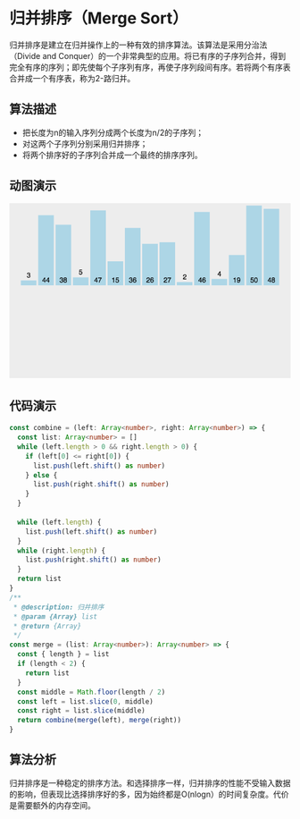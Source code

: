 # 归并排序（Merge Sort）

归并排序是建立在归并操作上的一种有效的排序算法。该算法是采用分治法（Divide and Conquer）的一个非常典型的应用。将已有序的子序列合并，得到完全有序的序列；即先使每个子序列有序，再使子序列段间有序。若将两个有序表合并成一个有序表，称为2-路归并。

## 算法描述

- 把长度为n的输入序列分成两个长度为n/2的子序列；
- 对这两个子序列分别采用归并排序；
- 将两个排序好的子序列合并成一个最终的排序序列。

## 动图演示

![插入排序](../../../../assets/ranuts/sort/merge.gif)

## 代码演示

```ts
const combine = (left: Array<number>, right: Array<number>) => {
  const list: Array<number> = []
  while (left.length > 0 && right.length > 0) {
    if (left[0] <= right[0]) {
      list.push(left.shift() as number)
    } else {
      list.push(right.shift() as number)
    }
  }

  while (left.length) {
    list.push(left.shift() as number)
  }
  while (right.length) {
    list.push(right.shift() as number)
  }
  return list
}
/**
 * @description: 归并排序
 * @param {Array} list
 * @return {Array}
 */
const merge = (list: Array<number>): Array<number> => {
  const { length } = list
  if (length < 2) {
    return list
  }
  const middle = Math.floor(length / 2)
  const left = list.slice(0, middle)
  const right = list.slice(middle)
  return combine(merge(left), merge(right))
}
```

## 算法分析

归并排序是一种稳定的排序方法。和选择排序一样，归并排序的性能不受输入数据的影响，但表现比选择排序好的多，因为始终都是O(nlogn）的时间复杂度。代价是需要额外的内存空间。
